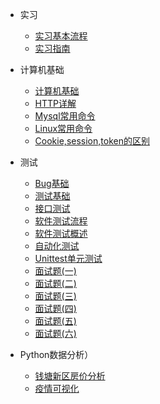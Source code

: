 * 实习

  * [实习基本流程](/菜单/实习/实习基本流程 ) 
  * [实习指南](/菜单/实习/实习指南)

* 计算机基础
  
  * [计算机基础](/菜单/基础/计算机面试基础)
  * [HTTP详解](/菜单/基础/HTTP协议详解)
  * [Mysql常用命令](/菜单/基础/mysql常用命令)
  * [Linux常用命令](/菜单/基础/Linux常用命令)
  * [Cookie,session,token的区别](/菜单/基础/cookie,session,token的区别)

* 测试

  * [Bug基础](/菜单/测试/Bug基础)
  * [测试基础](/菜单/测试/测试用例介绍)
  * [接口测试](/菜单/测试/接口测试)
  * [软件测试流程](/菜单/测试/软件测试流程)
  * [软件测试概述](/菜单/测试/软件测试概述)
  * [自动化测试](/菜单/测试/自动化测试)
  * [Unittest单元测试](/菜单/测试/Unittest单元测试)
  * [面试题(一)](/菜单/测试/测试工程师面试题1)
  * [面试题(二)](/菜单/测试/测试工程师面试题2)
  * [面试题(三)](/菜单/测试/测试工程师面试题3)
  * [面试题(四)](/菜单/测试/测试工程师面试题4)
  * [面试题(五)](/菜单/测试/测试工程师面试题5)
  * [面试题(六)](/菜单/测试/测试工程师面试题6)
 

  
* Python数据分析）

  * [钱塘新区房价分析](/菜单/Python数据分析/钱塘新区房价可视化)
  * [疫情可视化](/菜单/Python数据分析/Python疫情可视化)